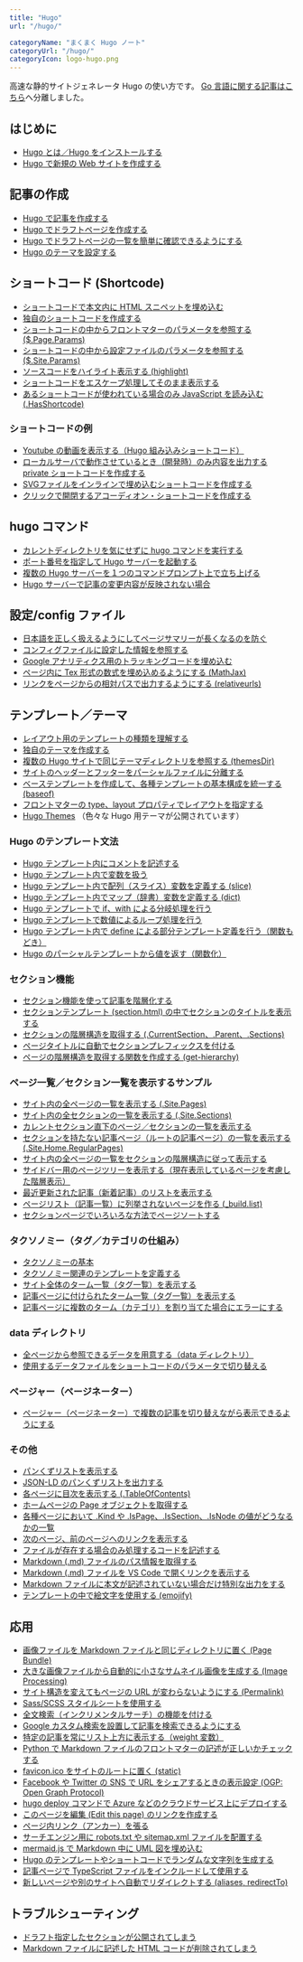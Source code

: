 ```yaml
---
title: "Hugo"
url: "/hugo/"

categoryName: "まくまく Hugo ノート"
categoryUrl: "/hugo/"
categoryIcon: logo-hugo.png
---
```


高速な静的サイトジェネレータ Hugo の使い方です。
[Go 言語に関する記事はこちら](/go/)へ分離しました。

はじめに
----
* [Hugo とは／Hugo をインストールする](basic/install.html)
* [Hugo で新規の Web サイトを作成する](basic/create-site.html)

記事の作成
----
* [Hugo で記事を作成する](basic/create-page.html)
* [Hugo でドラフトページを作成する](basic/draft.html)
* [Hugo でドラフトページの一覧を簡単に確認できるようにする](basic/draft-list.html)
* [Hugo のテーマを設定する](basic/theme.html)

ショートコード (Shortcode)
----
* [ショートコードで本文内に HTML スニペットを埋め込む](shortcode/basic.html)
* [独自のショートコードを作成する](shortcode/create-shortcode.html)
* [ショートコードの中からフロントマターのパラメータを参照する ($.Page.Params)](shortcode/frontmatter-params.html)
* [ショートコードの中から設定ファイルのパラメータを参照する ($.Site.Params)](shortcode/site-params.html)
* [ソースコードをハイライト表示する (highlight)](shortcode/highlight.html)
* [ショートコードをエスケープ処理してそのまま表示する](shortcode/escape.html)
* [あるショートコードが使われている場合のみ JavaScript を読み込む (.HasShortcode)](shortcode/has-shortcode.html)

### ショートコードの例
* [Youtube の動画を表示する（Hugo 組み込みショートコード）](https://gohugo.io/content-management/shortcodes/#youtube)
* [ローカルサーバで動作させているとき（開発時）のみ内容を出力する private ショートコードを作成する](shortcode/private.html)
* [SVGファイルをインラインで埋め込むショートコードを作成する](shortcode/inline-svg.html)
* [クリックで開閉するアコーディオン・ショートコードを作成する](shortcode/accordion.html)

hugo コマンド
----
* [カレントディレクトリを気にせずに hugo コマンドを実行する](command/source-dir.html)
* [ポート番号を指定して Hugo サーバーを起動する](command/server-port.html)
* [複数の Hugo サーバーを１つのコマンドプロンプト上で立ち上げる](command/multi-server.html)
* [Hugo サーバーで記事の変更内容が反映されない場合](command/ignore-cache.html)

設定/config ファイル
----
* [日本語を正しく扱えるようにしてページサマリーが長くなるのを防ぐ](settings/japanese.html)
* [コンフィグファイルに設定した情報を参照する](settings/read-config.html)
* [Google アナリティクス用のトラッキングコードを埋め込む](settings/google-analytics.html)
* [ページ内に Tex 形式の数式を埋め込めるようにする (MathJax)](settings/math-jax.html)
* [リンクをページからの相対パスで出力するようにする (relativeurls)](settings/relativeurls.html)

テンプレート／テーマ
----
* [レイアウト用のテンプレートの種類を理解する](layout/template-types.html)
* [独自のテーマを作成する](basic/create-theme.html)
* [複数の Hugo サイトで同じテーマディレクトリを参照する (themesDir)](layout/same-theme-dir.html)
* [サイトのヘッダーとフッターをパーシャルファイルに分離する](template/partial-header.html)
* [ベーステンプレートを作成して、各種テンプレートの基本構成を統一する (baseof)](template/base-template.html)
* [フロントマターの type、layout プロパティでレイアウトを指定する](layout/type-layout.html)
* [Hugo Themes](https://themes.gohugo.io/) （色々な Hugo 用テーマが公開されています）

### Hugo のテンプレート文法
* [Hugo テンプレート内にコメントを記述する](template/comment.html)
* [Hugo テンプレート内で変数を扱う](template/variable.html)
* [Hugo テンプレート内で配列（スライス）変数を定義する (slice)](template/array.html)
* [Hugo テンプレート内でマップ（辞書）変数を定義する (dict)](template/dict.html)
* [Hugo テンプレートで if、with による分岐処理を行う](layout/grammer/if.html)
* [Hugo テンプレートで数値によるループ処理を行う](template/loop.html)
* [Hugo テンプレート内で define による部分テンプレート定義を行う（関数もどき）](template/define.html)
* [Hugo のパーシャルテンプレートから値を返す（関数化）](template/return-from-partial.html)

### セクション機能
* [セクション機能を使って記事を階層化する](layout/section.html)
* [セクションテンプレート (section.html) の中でセクションのタイトルを表示する](layout/section-name.html)
* [セクションの階層構造を取得する (.CurrentSection、.Parent、.Sections)](layout/section-hierarchy.html)
* [ページタイトルに自動でセクションプレフィックスを付ける](layout/section-prefix.html)
* [ページの階層構造を取得する関数を作成する (get-hierarchy)](layout/get-hierarchy.html)

### ページ一覧／セクション一覧を表示するサンプル
* [サイト内の全ページの一覧を表示する (.Site.Pages)](list/all-pages.html)
* [サイト内の全セクションの一覧を表示する (.Site.Sections)](list/all-sections.html)
* [カレントセクション直下のページ／セクションの一覧を表示する](list/section-children.html)
* [セクションを持たない記事ページ（ルートの記事ページ）の一覧を表示する (.Site.Home.RegularPages)](list/root-pages.html)
* [サイト内の全ページの一覧をセクションの階層構造に従って表示する](list/page-hierarchy.html)
* [サイドバー用のページツリーを表示する（現在表示しているページを考慮した階層表示）](list/sidebar-menu.html)
* [最近更新された記事（新着記事）のリストを表示する](list/recents.html)
* [ページリスト（記事一覧）に列挙されないページを作る (_build.list)](/p/4ziyhxe/)
* [セクションページでいろいろな方法でページソートする](/p/9gjnqtw/)

### タクソノミー（タグ／カテゴリの仕組み）
* [タクソノミーの基本](taxonomy/basic.html)
* [タクソノミー関連のテンプレートを定義する](taxonomy/template.html)
* [サイト全体のターム一覧（タグ一覧）を表示する](taxonomy/list-all-taxonomies.html)
* [記事ページに付けられたターム一覧（タグ一覧）を表示する](taxonomy/terms-in-page.html)
* [記事ページに複数のターム（カテゴリ）を割り当てた場合にエラーにする](taxonomy/too-many-terms.html)

### data ディレクトリ
* [全ページから参照できるデータを用意する（data ディレクトリ）](data/basic.html)
* [使用するデータファイルをショートコードのパラメータで切り替える](data/specify-datafile.html)

### ページャー（ページネーター）
* [ページャー（ページネーター）で複数の記事を切り替えながら表示できるようにする](pager/basic.html)

### その他
* [パンくずリストを表示する](template/breadcrumbs.html)
* [JSON-LD のパンくずリストを出力する](template/breadcrumbs-json.html)
* [各ページに目次を表示する (.TableOfContents)](template/table-of-contents.html)
* [ホームページの Page オブジェクトを取得する](template/homepage.html)
* [各種ページにおいて .Kind や .IsPage、.IsSection、.IsNode の値がどうなるかの一覧](template/page-types.html)
* [次のページ、前のページへのリンクを表示する](template/prev-next-link.html)
* [ファイルが存在する場合のみ処理するコードを記述する](template/if-exists.html)
* [Markdown (.md) ファイルのパス情報を取得する](/p/8env4bi/)
* [Markdown (.md) ファイルを VS Code で開くリンクを表示する](/p/9hkprvx/)
* [Markdown ファイルに本文が記述されていない場合だけ特別な出力をする](template/empty-content.html)
* [テンプレートの中で絵文字を使用する (emojify)](template/emojify.html)

応用
----
* [画像ファイルを Markdown ファイルと同じディレクトリに置く (Page Bundle)](misc/page-bundle.html)
* [大きな画像ファイルから自動的に小さなサムネイル画像を生成する (Image Processing)](misc/image-processing.html)
* [サイト構造を変えてもページの URL が変わらないようにする (Permalink)](/p/u9r9p7n/)
* [Sass/SCSS スタイルシートを使用する](advanced/sass.html)
* [全文検索（インクリメンタルサーチ）の機能を付ける](advanced/full-text-search.html)
* [Google カスタム検索を設置して記事を検索できるようにする](advanced/google-custom-search.html)
* [特定の記事を常にリスト上方に表示する（weight 変数）](basic/weight.html)
* [Python で Markdown ファイルのフロントマターの記述が正しいかチェックする](advanced/validate-front-matter.html)
* [favicon.ico をサイトのルートに置く (static)](misc/favicon.html)
* [Facebook や Twitter の SNS で URL をシェアするときの表示設定 (OGP: Open Graph Protocol)](advanced/ogp.html)
* [hugo deploy コマンドで Azure などのクラウドサービス上にデプロイする](advanced/deploy.html)
* [このページを編集 (Edit this page) のリンクを作成する](advanced/edit-this-page.html)
* [ページ内リンク（アンカー）を張る](advanced/internal-link.html)
* [サーチエンジン用に robots.txt や sitemap.xml ファイルを配置する](advanced/sitemap.html)
* [mermaid.js で Markdown 中に UML 図を埋め込む](advanced/mermaid.html)
* [Hugo のテンプレートやショートコードでランダムな文字列を生成する](misc/random.html)
* [記事ページで TypeScript ファイルをインクルードして使用する](/p/3adgjnq/)
* [新しいページや別のサイトへ自動でリダイレクトする (aliases, redirectTo)](/p/oj3izfu/)

トラブルシューティング
----
* [ドラフト指定したセクションが公開されてしまう](misc/exclude-draft-section.html)
* [Markdown ファイルに記述した HTML コードが削除されてしまう](misc/include-html.html)

